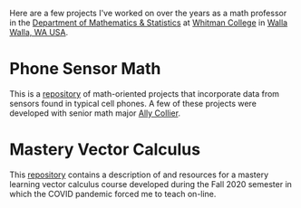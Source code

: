 Here are a few projects I've worked on over the years as a math professor
in the [Department of Mathematics &
Statistics](https://www.whitman.edu/academics/majors-and-minors/mathematics)
at [Whitman College](https://www.whitman.edu/) in [Walla Walla, WA
USA](https://www.wallawallawa.gov/).

# Phone Sensor Math
This is a [repository](https://github.com/schuelaw/PhoneSensorMath) of
math-oriented projects that incorporate data from sensors found in typical
cell phones. A few of these projects were developed with senior math major
[Ally Collier](https://github.com/AllyCollier).

# Mastery Vector Calculus
This [repository](https://github.com/schuelaw/MasteryVectorCalculus)
contains a description of and resources for a mastery learning vector
calculus course developed during the Fall 2020 semester in which the COVID
pandemic forced me to teach on-line.


